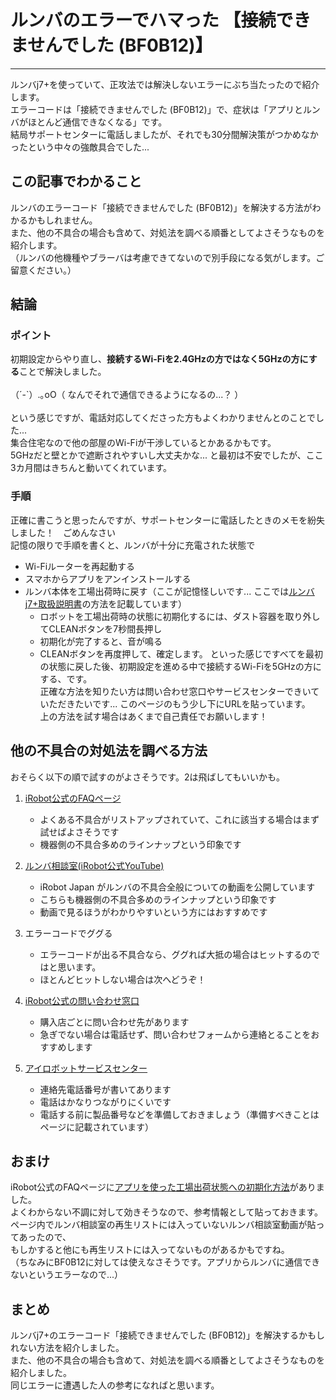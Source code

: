# ルンバのエラーでハマった 【接続できませんでした (BF0B12)】
[](::tags::ルンバ)

---

ルンバj7+を使っていて、正攻法では解決しないエラーにぶち当たったので紹介します。  
エラーコードは「接続できませんでした (BF0B12)」で、症状は「アプリとルンバがほとんど通信できなくなる」です。  
結局サポートセンターに電話しましたが、それでも30分間解決策がつかめなかったという中々の強敵具合でした...  

## この記事でわかること
ルンバのエラーコード「接続できませんでした (BF0B12)」を解決する方法がわかるかもしれません。  
また、他の不具合の場合も含めて、対処法を調べる順番としてよさそうなものを紹介します。  
（ルンバの他機種やブラーバは考慮できてないので別手段になる気がします。ご留意ください。）

## 結論
### ポイント
初期設定からやり直し、**接続するWi-Fiを2.4GHzの方ではなく5GHzの方にする**ことで解決しました。  
<br>
（´-`）.｡oO（ なんでそれで通信できるようになるの...？ ）  
<br>
という感じですが、電話対応してくださった方もよくわかりませんとのことでした...  
集合住宅なので他の部屋のWi-Fiが干渉しているとかあるかもです。  
5GHzだと壁とかで遮断されやすいし大丈夫かな... と最初は不安でしたが、ここ3カ月間はきちんと動いてくれています。

### 手順
正確に書こうと思ったんですが、サポートセンターに電話したときのメモを紛失しました！　ごめんなさい  
記憶の限りで手順を書くと、ルンバが十分に充電された状態で
- Wi-Fiルーターを再起動する
- スマホからアプリをアンインストールする
- ルンバ本体を工場出荷時に戻す（ここが記憶怪しいです... ここでは[ルンバj7+取扱説明書](https://reviews.irobot-jp.com/vivr/manuals/4798372_OG_c755860.pdf)の方法を記載しています）
    - ロボットを工場出荷時の状態に初期化するには、ダスト容器を取り外してCLEANボタンを7秒間長押し
    - 初期化が完了すると、音が鳴る
    - CLEANボタンを再度押して、確定します。
といった感じですべてを最初の状態に戻した後、初期設定を進める中で接続するWi-Fiを5GHzの方にする、です。  
正確な方法を知りたい方は問い合わせ窓口やサービスセンターできいていただきたいです... このページのもう少し下にURLを貼っています。  
上の方法を試す場合はあくまで自己責任でお願いします！

## 他の不具合の対処法を調べる方法
おそらく以下の順で試すのがよさそうです。2は飛ばしてもいいかも。  
1. [iRobot公式のFAQページ](https://service.irobot-jp.com/1/roomba.html)
    - よくある不具合がリストアップされていて、これに該当する場合はまず試せばよさそうです
    - 機器側の不具合多めのラインナップという印象です
    
2. [ルンバ相談室(iRobot公式YouTube)](https://www.youtube.com/playlist?list=PLwHGLclWEkXjSXZm-EMxhxWGOb0wyYeg8)
    - iRobot Japan がルンバの不具合全般についての動画を公開しています
    - こちらも機器側の不具合多めのラインナップという印象です
    - 動画で見るほうがわかりやすいという方にはおすすめです

3.  エラーコードでググる
    - エラーコードが出る不具合なら、ググれば大抵の場合はヒットするのではと思います。
    - ほとんどヒットしない場合は次へどうぞ！

4. [iRobot公式の問い合わせ窓口](https://service.irobot-jp.com/1/inquiry)
    - 購入店ごとに問い合わせ先があります
    - 急ぎでない場合は電話せず、問い合わせフォームから連絡とることをおすすめします

5. [アイロボットサービスセンター](https://answers.irobot.com/ja/article?urlName=200)
    - 連絡先電話番号が書いてあります
    - 電話はかなりつながりにくいです
    - 電話する前に製品番号などを準備しておきましょう（準備すべきことはページに記載されています）


## おまけ
iRobot公式のFAQページに[アプリを使った工場出荷状態への初期化方法](https://service.irobot-jp.com/1/roomba_answer11)がありました。  
よくわからない不調に対して効きそうなので、参考情報として貼っておきます。  
ページ内でルンバ相談室の再生リストには入っていないルンバ相談室動画が貼ってあったので、  
もしかすると他にも再生リストには入ってないものがあるかもですね。  
（ちなみにBF0B12に対しては使えなさそうです。アプリからルンバに通信できないというエラーなので...）


## まとめ
ルンバj7+のエラーコード「接続できませんでした (BF0B12)」を解決するかもしれない方法を紹介しました。  
また、他の不具合の場合も含めて、対処法を調べる順番としてよさそうなものを紹介しました。  
同じエラーに遭遇した人の参考になればと思います。

